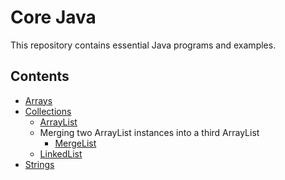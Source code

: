 # Core Java
This repository contains essential Java programs and examples.
## Contents
* [Arrays](https://github.com/madhu-aala/Core-Java/tree/main/Core/src/arrays)
* [Collections](https://github.com/madhu-aala/Core-Java/tree/main/Core/src/collections)
  *  [ArrayList](https://github.com/madhu-aala/Core-Java/blob/main/Core/src/collections/ArrayListExample.java)
  *   Merging two ArrayList instances into a third ArrayList
      *  [MergeList](https://github.com/madhu-aala/Core-Java/blob/main/Core/src/collections/MergeList.java)
  *  [LinkedList](https://github.com/madhu-aala/Core-Java/blob/main/Core/src/collections/LinkedListExample.java)
* [Strings](https://github.com/madhu-aala/Core-Java/tree/main/Core/src/strings)
